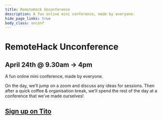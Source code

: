 ```yaml
---
title: RemoteHack Unconference
description: A fun online mini conference, made by everyone.
hide_page_links: true
body_class: unconf
---
```


# RemoteHack Unconference

## April 24th @ 9.30am → 4pm

A fun online mini conference, made by everyone.

On the day, we’ll jump on a zoom and discuss any ideas for sessions. Then after a quick coffee & organisation break, we’ll spend the rest of the day at a conference that we’ve made ourselves!


## [Sign up on Tito](https://ti.to/remote-hack/unconference)
    
